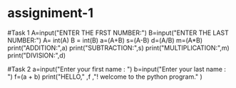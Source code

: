 # assigniment-1
#Task 1
A=input("ENTER THE FRST NUMBER:")
B=input("ENTER THE LAST NUMBER:")
A= int(A)
B = int(B)
a=(A+B)
s=(A-B)
d=(A/B)
m=(A*B)
print("ADDITION:",a)
print("SUBTRACTION:",s)
print("MULTIPLICATION:",m)
print("DIVISION:",d)

#Task 2
a=input("Enter your first name : ")
b=input("Enter your last name :  ")
f=(a + b)
print("HELLO," ,f ,"! welcome to the python program." )
